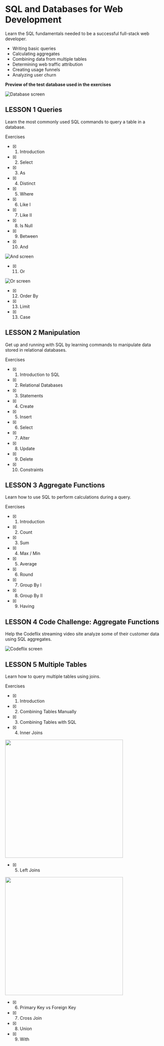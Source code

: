 # SQL and Databases for Web Development
Learn the SQL fundamentals needed to be a successful full-stack web developer.

- Writing basic queries
- Calculating aggregates
- Combining data from multiple tables
- Determining web traffic attribution
- Creating usage funnels
- Analyzing user churn

**Preview of the test database used in the exercises**

![Database screen](Database.JPG)


## LESSON 1 Queries

Learn the most commonly used SQL commands to query a table in a database.

Exercises

- [x] 1. Introduction

- [x] 2. Select

- [x] 3. As

- [x] 4. Distinct

- [x] 5. Where

- [x] 6. Like I

- [x] 7. Like II

- [x] 8. Is Null

- [x] 9. Between

- [x] 10. And

![And screen](And.JPG)

- [x] 11. Or

![Or screen](Or.JPG)

- [x] 12. Order By

- [x] 13. Limit

- [x] 13. Case



## LESSON 2 Manipulation

Get up and running with SQL by learning commands to manipulate data stored in relational databases.

Exercises

- [x] 1. Introduction to SQL

- [x] 2. Relational Databases

- [x] 3. Statements

- [x] 4. Create

- [x] 5. Insert

- [x] 6. Select

- [x] 7. Alter

- [x] 8. Update

- [x] 9. Delete

- [x] 10. Constraints


## LESSON 3 Aggregate Functions

Learn how to use SQL to perform calculations during a query.

Exercises

- [x] 1. Introduction

- [x] 2. Count

- [x] 3. Sum

- [x] 4. Max / Min

- [x] 5. Average

- [x] 6. Round

- [x] 7. Group By I

- [x] 8. Group By II

- [x] 9. Having


## LESSON 4 Code Challenge: Aggregate Functions

Help the Codeflix streaming video site analyze some of their customer data using SQL aggregates.

![Codeflix screen](Codeflix.JPG)

## LESSON 5 Multiple Tables

Learn how to query multiple tables using joins.

Exercises

- [x] 1. Introduction

- [x] 2. Combining Tables Manually

- [x] 3. Combining Tables with SQL

- [x] 4. Inner Joins

<img src="inner-join.gif" width="380">

- [x] 5. Left Joins

<img src="left-join.gif" width="380">

- [x] 6. Primary Key vs Foreign Key

- [x] 7. Cross Join

- [x] 8. Union

- [x] 9. With